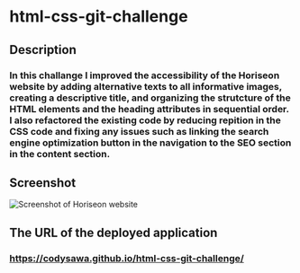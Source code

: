 # html-css-git-challenge

## Description
### In this challange I improved the accessibility of the Horiseon website by adding alternative texts to all informative images, creating a descriptive title, and organizing the strutcture of the HTML elements and the heading attributes in sequential order. I also refactored the existing code by reducing repition in the CSS code and fixing any issues such as linking the search engine optimization button in the navigation to the SEO section in the content section.

## Screenshot
![Screenshot of Horiseon website](assets/images/horiseon-full-page-screenshot.html.png)

## The URL of the deployed application
### https://codysawa.github.io/html-css-git-challenge/

